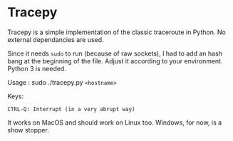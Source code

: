 Tracepy
===

Tracepy is a simple implementation of the classic traceroute in Python. 
No external dependancies are used.

Since it needs `sudo` to run (because of raw sockets), I had to add an hash bang at the beginning of the file. 
Adjust it according to your environment. Python 3 is needed.

Usage : sudo ./tracepy.py `<hostname>`

Keys:

	CTRL-Q: Interrupt (in a very abrupt way)

It works on MacOS and should work on Linux too. Windows, for now, is a show stopper.

